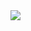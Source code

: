 <img align="center" src="https://github-readme-stats.vercel.app/api?username=dudox&show_icons=true&theme=radical" />
